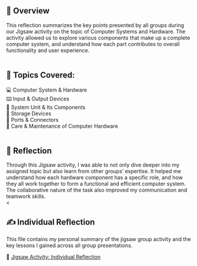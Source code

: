## 🧠 Overview
This reflection summarizes the key points presented by all groups during our Jigsaw activity on the topic of Computer Systems and Hardware. The activity allowed us to explore various components that make up a complete computer system, and understand how each part contributes to overall functionality and user experience.
<br> <br>
## 🔹 Topics Covered:
💻 Computer System & Hardware <br>
⌨️ Input & Output Devices <br>
🧠 System Unit & Its Components <br>
💾 Storage Devices <br>
🔌 Ports & Connectors <br>
🧽 Care & Maintenance of Computer Hardware
<br><br>
## 📌 Reflection
Through this Jigsaw activity, I was able to not only dive deeper into my assigned topic but also learn from other groups’ expertise. It helped me understand how each hardware component has a specific role, and how they all work together to form a functional and efficient computer system. The collaborative nature of the task also improved my communication and teamwork skills.
<br><<br>
## ✍️ Individual Reflection
This file contains my personal summary of the jigsaw group activity and the key lessons I gained across all group presentations.

📎 [Jigsaw Activity: Individual Reflection](./Jigsaw_Individual_Reflection.pdf)
